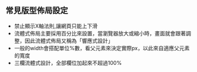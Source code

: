 ## 常見版型佈局設定
* 禁止顯示X軸法則,讓網頁只能上下滑
* 流體式佈局主要採用百分比來設置，當瀏覽器放大或縮小時，畫面就會跟著調整，因此流體式佈局又稱為「響應式設計」
* 一般的width會搭配單位%數，看父元素來決定實際px，以此來自適應父元素的寬度
* 三欄流體式設計，全部欄位加起來不超過100%
